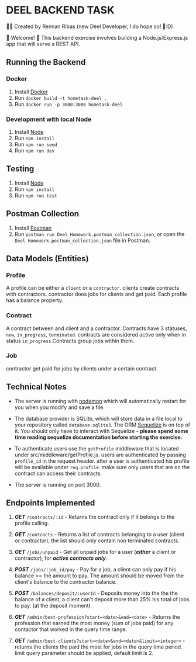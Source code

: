 # DEEL BACKEND TASK

👨‍💻 Created by Rennan Ribas (new Deel Developer, I do hope so! 🤞:D)

💫 Welcome! 🎉
This backend exercise involves building a Node.js/Express.js app that will serve a REST API.

## Running the Backend

### Docker

1. Install [Docker](https://docs.docker.com/get-docker/)
2. Run `docker build -t hometask-deel .`
3. Run `docker run -p 3000:3000 hometask-deel`

### Development with local Node

1. Install [Node](https://nodejs.org/en/download/)
2. Run `npm install`
3. Run `npm run seed`
4. Run `npm run dev`

## Testing

1. Install [Node](https://nodejs.org/en/download/)
2. Run `npm install`
3. Run `npm run test`

## Postman Collection

1. Install [Postman](https://www.postman.com/)
2. Run `postman run Deel Homework.postman_collection.json`, or open the `Deel Homework.postman_collection.json` file in Postman.

## Data Models (Entities)

### Profile

A profile can be either a `client` or a `contractor`.
clients create contracts with contractors. contractor does jobs for clients and get paid.
Each profile has a balance property.

### Contract

A contract between and client and a contractor.
Contracts have 3 statuses, `new`, `in_progress`, `terminated`. contracts are considered active only when in status `in_progress`
Contracts group jobs within them.

### Job

contractor get paid for jobs by clients under a certain contract.

## Technical Notes

- The server is running with [nodemon](https://nodemon.io/) which will automatically restart for you when you modify and save a file.

- The database provider is SQLite, which will store data in a file local to your repository called `database.sqlite3`. The ORM [Sequelize](http://docs.sequelizejs.com/) is on top of it. You should only have to interact with Sequelize - **please spend some time reading sequelize documentation before starting the exercise.**

- To authenticate users use the `getProfile` middleware that is located under src/middleware/getProfile.js. users are authenticated by passing `profile_id` in the request header. after a user is authenticated his profile will be available under `req.profile`. make sure only users that are on the contract can access their contracts.
- The server is running on port 3000.

## Endpoints Implemented

1. **_GET_** `/contracts/:id` - Returns the contract only if it belongs to the profile calling.

1. **_GET_** `/contracts` - Returns a list of contracts belonging to a user (client or contractor), the list should only contain non terminated contracts.

1. **_GET_** `/jobs/unpaid` - Get all unpaid jobs for a user (**_either_** a client or contractor), for **_active contracts only_**.

1. **_POST_** `/jobs/:job_id/pay` - Pay for a job, a client can only pay if his balance >= the amount to pay. The amount should be moved from the client's balance to the contractor balance.

1. **_POST_** `/balances/deposit/:userId` - Deposits money into the the the balance of a client, a client can't deposit more than 25% his total of jobs to pay. (at the deposit moment)

1. **_GET_** `/admin/best-profession?start=<date>&end=<date>` - Returns the profession that earned the most money (sum of jobs paid) for any contactor that worked in the query time range.

1. **_GET_** `/admin/best-clients?start=<date>&end=<date>&limit=<integer>` - returns the clients the paid the most for jobs in the query time period. limit query parameter should be applied, default limit is 2.
